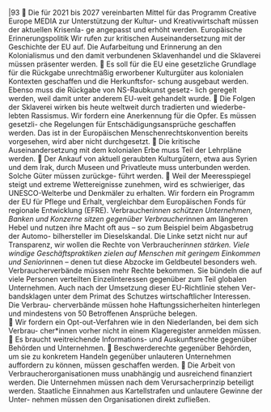 |93 
 Die für 2021 bis 2027 vereinbarten Mittel für das Programm Creative Europe MEDIA 
zur Unterstützung der Kultur- und Kreativwirtschaft müssen der aktuellen Krisenla-
ge angepasst und erhöht werden. 
Europäische Erinnerungspolitik 
Wir rufen zur kritischen Auseinandersetzung mit der Geschichte der EU auf. Die 
Aufarbeitung und Erinnerung an den Kolonialismus und den damit verbundenen 
Sklavenhandel und die Sklaverei müssen präsenter werden. 
 Es soll für die EU eine gesetzliche Grundlage für die Rückgabe unrechtmäßig 
erworbener Kulturgüter aus kolonialen Kontexten geschaffen und die Herkunftsfor-
schung ausgebaut werden. Ebenso muss die Rückgabe von NS-Raubkunst gesetz-
lich geregelt werden, weil damit unter anderem EU-weit gehandelt wurde. 
 Die Folgen der Sklaverei wirken bis heute weltweit durch tradierten und wiederbe-
lebten Rassismus. Wir fordern eine Anerkennung für die Opfer. Es müssen gesetzli-
che Regelungen für Entschädigungsansprüche geschaffen werden. Das ist in der 
Europäischen Menschenrechtskonvention bereits vorgesehen, wird aber nicht 
durchgesetzt. 
 Die kritische Auseinandersetzung mit dem kolonialen Erbe muss Teil der Lehrpläne 
werden. 
 Der Ankauf von aktuell geraubten Kulturgütern, etwa aus Syrien und dem Irak, durch 
Museen und Privatleute muss unterbunden werden. Solche Güter müssen zurückge-
führt werden. 
 Weil der Meeresspiegel steigt und extreme Wettereignisse zunehmen, wird es 
schwieriger, das UNESCO-Welterbe und Denkmäler zu erhalten. Wir fordern ein 
Programm der EU für Pflege und Erhalt, vergleichbar dem Europäischen Fonds für 
regionale Entwicklung (EFRE). 
Verbraucher*innen schützen 
Unternehmen, Banken und Konzerne sitzen gegenüber Verbraucher*innen am längeren 
Hebel und nutzen ihre Macht oft aus – so zum Beispiel beim Abgasbetrug der Automo-
bilhersteller im Dieselskandal. Die Linke setzt nicht nur auf Transparenz, wir wollen die 
Rechte von Verbraucher*innen stärken. Viele windige Geschäftspraktiken zielen auf 
Menschen mit geringem Einkommen und Senior*innen – denen tut diese Abzocke im 
Geldbeutel besonders weh. Verbraucherverbände müssen mehr Rechte bekommen. 
Sie bündeln die auf viele Personen verteilten Einzelinteressen gegenüber zum Teil 
globalen Unternehmen. Auch nach der Umsetzung dieser EU-Richtlinie stehen Ver-
bandsklagen unter dem Primat des Schutzes wirtschaftlicher Interessen. Die Verbrau-
cherverbände müssen hohe Haftungssicherheiten hinterlegen und mindestens von 50 
Betroffenen Ansprüche belegen.  
 Wir fordern ein Opt-out-Verfahren wie in den Niederlanden, bei dem sich Verbrau-
cher*innen vorher nicht in einem Klageregister anmelden müssen. 
 Es braucht weitreichende Informations- und Auskunftsrechte gegenüber Behörden 
und Unternehmen. 
 Beschwerderechte gegenüber Behörden, um sie zu konkretem Handeln gegenüber 
unlauteren Unternehmen auffordern zu können, müssen geschaffen werden. 
 Die Arbeit von Verbraucherorganisationen muss unabhängig und ausreichend 
finanziert werden. Die Unternehmen müssen nach dem Verursacherprinzip beteiligt 
werden. Staatliche Einnahmen aus Kartellstrafen und unlautere Gewinne der Unter-
nehmen müssen den Organisationen direkt zufließen. 
